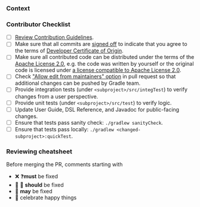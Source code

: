 <!--- The issue this PR addresses -->
<!-- Fixes #? -->

### Context

<!--- Why do you believe many users will benefit from this change? -->
<!--- Link to relevant issues or forum discussions here -->

### Contributor Checklist

- [ ] [Review Contribution Guidelines](https://github.com/gradle/gradle/blob/master/CONTRIBUTING.md).
- [ ] Make sure that all commits are [signed off](https://git-scm.com/docs/git-commit#Documentation/git-commit.txt---signoff) to indicate that you agree to the terms
  of [Developer Certificate of Origin](https://developercertificate.org/).
- [ ] Make sure all contributed code can be distributed under the terms of the [Apache License 2.0](https://github.com/gradle/gradle/blob/master/LICENSE), e.g. the code was written by yourself or the
  original code is licensed under [a license compatible to Apache License 2.0](https://apache.org/legal/resolved.html).
- [ ] Check ["Allow edit from maintainers" option](https://help.github.com/articles/allowing-changes-to-a-pull-request-branch-created-from-a-fork/) in pull request so that additional changes can be
  pushed by Gradle team.
- [ ] Provide integration tests (under `<subproject>/src/integTest`) to verify changes from a user perspective.
- [ ] Provide unit tests (under `<subproject>/src/test`) to verify logic.
- [ ] Update User Guide, DSL Reference, and Javadoc for public-facing changes.
- [ ] Ensure that tests pass sanity check: `./gradlew sanityCheck`.
- [ ] Ensure that tests pass locally: `./gradlew <changed-subproject>:quickTest`.

### Reviewing cheatsheet

Before merging the PR, comments starting with

- ❌ ❓**must** be fixed
- 🤔 💅 **should** be fixed
- 💭 **may** be fixed
- 🎉 celebrate happy things
